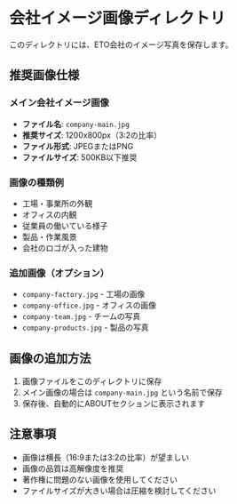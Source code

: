 # 会社イメージ画像ディレクトリ

このディレクトリには、ETO会社のイメージ写真を保存します。

## 推奨画像仕様

### メイン会社イメージ画像

- **ファイル名**: `company-main.jpg`
- **推奨サイズ**: 1200x800px（3:2の比率）
- **ファイル形式**: JPEGまたはPNG
- **ファイルサイズ**: 500KB以下推奨

### 画像の種類例

- 工場・事業所の外観
- オフィスの内観
- 従業員の働いている様子
- 製品・作業風景
- 会社のロゴが入った建物

### 追加画像（オプション）

- `company-factory.jpg` - 工場の画像
- `company-office.jpg` - オフィスの画像
- `company-team.jpg` - チームの写真
- `company-products.jpg` - 製品の写真

## 画像の追加方法

1. 画像ファイルをこのディレクトリに保存
2. メイン画像の場合は `company-main.jpg` という名前で保存
3. 保存後、自動的にABOUTセクションに表示されます

## 注意事項

- 画像は横長（16:9または3:2の比率）が望ましい
- 画像の品質は高解像度を推奨
- 著作権に問題のない画像を使用してください
- ファイルサイズが大きい場合は圧縮を検討してください
